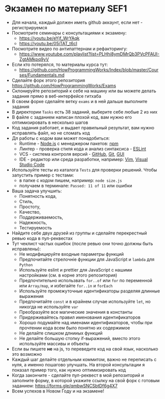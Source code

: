 # Экзамен по материалу SEF1

- Для начала, каждый должен иметь github аккаунт, если нет - регистрируемся
- Посмотрите семинары с консультациями к экзамену:
  - https://youtu.be/eYjf_WrYAqk
  - https://youtu.be/05iTAT_t6cI
- Посмотрите видео по антипаттернам и рефакторингу:
  - https://www.youtube.com/playlist?list=PLHhi8ymDMrQb3PVcPFAUI-ZgtAMkpq9yV
- Если кто потерялся, то материалы курса тут:
  - https://github.com/HowProgrammingWorks/Index/blob/master/Courses/Fundamentals.md
- Сделайте форк этого репозитория https://github.com/HowProgrammingWorks/Exams
- Склонируйте репозиторий к себе на машину или вы можете делать задания прямо в веб-интерфейсе гитхаба
- В своем форке сделайте ветку `exams` и в ней дальше выполните задания
- В директории `Tasks` есть 38 заданий, выберите себе любые 2 из них
- В файле с заданием написан плохой код, вам нужно его оптимизировать в несколько шагов
- Код задания работает, и выдает правильный результат, вам нужно исправлять файл, но не сломать код
- Дл работы с кодом вам может понадобиться:
  - Runtime - [Node.js](https://nodejs.org/en/) с менеджером пакетов: [npm](https://www.npmjs.com/)
  - Линтер - проверка стиля кода и анализ синтаксиса - [ESLint](http://eslint.org/)
  - VCS - система контроля версий - [GitHub](https://github.com/), [Git](https://git-scm.com/), [GUI](https://desktop.github.com/)
  - IDE - редактор или среда разработки, например: [Vim](http://www.vim.org/), [Visual Studio Code](https://code.visualstudio.com/)
- Используйте тесты из каталога `Tests` для проверки решений. Чтобы запустить пример с тестами:
  - в папке с кодом пишем, например: `node size.js`
  - получаем в терминале: `Passed: 11 of 11` или ошибки
- Ваша задача улучшить:
  - Понятность кода,
  - Стиль,
  - Простоту,
  - Качество,
  - Поддерживаемость,
  - Надежность,
  - Тестируемость
- Найдите себе двух друзей из группы и сделайте перекрестный ревью кода в пул-реквестах
- Тут чеклист частых ошибок (после ревью они точно должны быть исправлены):
  - Не модифицируйте входные параметры функций
  - Предпочитайте стрелочніе функции для JavaScript и `lambda` для `Python`
  - Используйте eslint и prettier для JavaScript с нашими настройками (см. в корне этого репозитория)
  - Предпочтительно использвать `for..of` или `for` по переменной или `Array/map`, и избегайте `for..in` и `forEach`
  - Используйте промежуточные идентификаторы разделяя длинные выражения
  - Предпочитайте `const` и в крайнем случае используйте `let`, но никогда не используйте `var`
  - Преобразуйте все магические значения в константы
  - Придерживайтесь правил именования идентификаторов
  - Хорошо подумайте над именами идентификаторов, чтобы при прочтении кода всем было понятно их содержимое
  - Не делайте слишком длнииых функций
  - Не делайте большую стопку if-выражений, вместо этого используйте массивы и объекты
- Если вы пишете **не** на js, то переведите код на свой язык, насколько это возможно
- Каждый шаг делайте отдельным коммитом, важно не переписать с нуля, а именно пошагово улучшать. На второй консультации я показал пример того, как нужно оптимизировать код
- Когда закончите - сделайте пул-реквест в мой репозиторий и заполните форму, в которой укажите ссылку на свой форк с готовым заданием: https://forms.gle/qmbwSNCSbtDf6g4X7
- Всем успехов в Новом Году и на экзамене!
